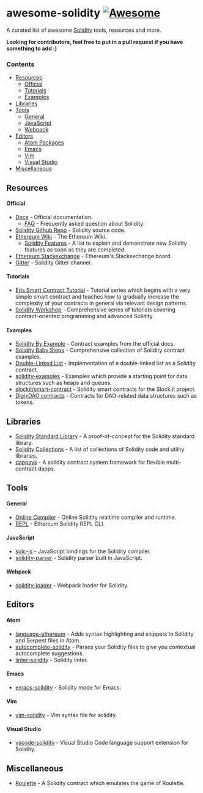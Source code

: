 # awesome-solidity [![Awesome](https://cdn.rawgit.com/sindresorhus/awesome/d7305f38d29fed78fa85652e3a63e154dd8e8829/media/badge.svg)](https://github.com/sindresorhus/awesome)

A curated list of awesome [Solidity](https://en.wikipedia.org/wiki/Solidity) tools, resources and more.

**Looking for contributors, feel free to put in a pull request if you have something to add :)**

### Contents
- [Resources](#resources)
    - [Official](#official)
    - [Tutorials](#tutorials)
    - [Examples](#examples)
- [Libraries](#libraries)
- [Tools](#tools)
    - [General](#general)
    - [JavaScript](#javascript)
    - [Webpack](#webpack)
- [Editors](#editors)
    - [Atom Packages](#atom-packages)
    - [Emacs](#emacs)
    - [Vim](#vim)
    - [Visual Studio](#visual-studio)
- [Miscellaneous](#miscellaneous)


## Resources
#### Official
- [Docs](http://solidity.readthedocs.io/en/latest/) - Official documentation.
    - [FAQ](http://solidity.readthedocs.io/en/latest/frequently-asked-questions.html) - Frequently asked question about Solidity.
- [Solidity Github Repo](https://github.com/ethereum/solidity/) - Solidity source code.
- [Ethereum Wiki](https://github.com/ethereum/wiki) - The Ethereum Wiki.
    - [Solidity Features](https://github.com/ethereum/wiki/wiki/Solidity-Features) - A list to explain and demonstrate new Solidity features as soon as they are completed.
- [Ethereum Stackexchange](https://ethereum.stackexchange.com/) - Ethereum's Stackexchange board.
- [Gitter](https://gitter.im/ethereum/solidity/) - Solidity Gitter channel.

#### Tutorials
- [Eris Smart Contract Tutorial](https://docs.erisindustries.com/tutorials/solidity/solidity-1/) - Tutorial series which begins with a very simple smart contract and teaches how to gradually increase the complexity of your contracts in general via relevant design patterns.
- [Solidity Workshop](https://github.com/androlo/solidity-workshop) - Comprehensive series of tutorials covering contract-oriented programming and advanced Solidity.

#### Examples
- [Solidity By Example](http://solidity.readthedocs.io/en/latest/solidity-by-example.html) - Contract examples from the official docs.
- [Solidity Baby Steps](https://github.com/fivedogit/solidity-baby-steps) - Comprehensive collection of Solidity contract examples.
- [Double-Linked List](https://github.com/o0ragman0o/ll/blob/master/LinkedList.sol) - Implementation of a double-linked list as a Solidity contract.
- [solidity-examples](https://github.com/chriseth/solidity-examples) - Examples which provide a starting point for data structures such as heaps and queues.
- [slockit/smart-contract](https://github.com/slockit/smart-contract) - Solidity smart contracts for the Slock.it project.
- [DigixDAO contracts](https://github.com/DigixGlobal/digixdao-contracts/tree/master/contracts) - Contracts for DAO-related data structures such as tokens.


## Libraries
- [Solidity Standard Library](https://github.com/ethereum/wiki/blob/master/Solidity-standard-library.md) - A proof-of-concept for the Solidity standard library.
- [Solidity Collections](https://github.com/ethereum/wiki/wiki/Solidity-Collections) - A list of collections of Solidity code and utility libraries.
- [dappsys](https://github.com/nexusdev/dappsys) - A solidity contract system framework for flexible multi-contract dapps.


## Tools
#### General
- [Online Compiler](https://ethereum.github.io/browser-solidity/#version=soljson-latest.js) - Online Solidity realtime compiler and runtime.
- [REPL](https://github.com/raineorshine/solidity-repl) - Ethereum Solidity REPL CLI.

#### JavaScript
- [solc-js](https://github.com/ethereum/solc-js) - JavaScript bindings for the Solidity compiler.
- [solidity-parser](https://github.com/ConsenSys/solidity-parser) - Solidity parser built in JavaScript.

#### Webpack
- [solidity-loader](https://github.com/jeffscottward/solidity-loader) - Webpack loader for Solidity.

## Editors
#### Atom
- [language-ethereum](https://atom.io/packages/language-ethereum) - Adds syntax highlighting and snippets to Solidity and Serpent files in Atom.
- [autocomplete-solidity](https://atom.io/packages/autocomplete-solidity) - Parses your Solidity files to give you contextual autocomplete suggestions.
- [linter-solidity](https://atom.io/packages/linter-solidity) - Solidity linter.

#### Emacs
- [emacs-solidity](https://github.com/ethereum/emacs-solidity) - Solidity mode for Emacs.

#### Vim
- [vim-solidity](https://github.com/tomlion/vim-solidity) - Vim syntax file for solidity.

#### Visual Studio
- [vscode-solidity](https://github.com/juanfranblanco/vscode-solidity) - Visual Studio Code language support extension for Solidity.


## Miscellaneous
- [Roulette](https://github.com/retotrinkler/solidity1/tree/master/alpha) - A Solidity contract which emulates the game of Roulette.
